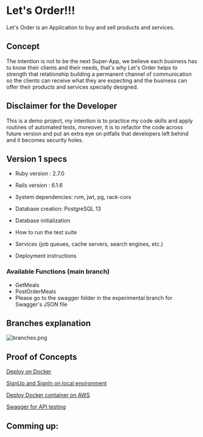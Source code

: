 # Let's Order!!! #

Let's Order is an Application to buy and sell products and services.

## Concept ##
The intention is not to be the next Super-App, we believe each business has to know their clients and their needs, that's why Let's Order helps to strength that relationship building a permanent channel of communication so the clients can receive what they are expecting and the business can offer their products and services specially designed.

## Disclaimer for the Developer ##
This is a demo project, my intention is to practice my code skills and apply routines of automated tests, moreover, it is to refactor the code across future version and put an extra eye on pitfalls that developers left behind and it becomes security holes.


## Version 1 specs ##

* Ruby version : 2.7.0

* Rails version : 6.1.6

* System dependencies: rvm, jwt, pg, rack-cors

* Database creation: PostgreSQL 13

* Database initialization

* How to run the test suite

* Services (job queues, cache servers, search engines, etc.)

* Deployment instructions

### Available Functions (main branch) ###
* GetMeals
* PostOrderMeals
* Please go to the swagger folder in the experimental branch for Swagger's JSON file

## Branches explanation ##
![branches.png](.img/branches.png?raw=true "Branches")

## Proof of Concepts ##
[Deploy on Docker](https://youtu.be/_ZU2tzDrZcI)

[SignUp and SignIn on local environment](https://youtu.be/j8ciK8UDCh0)

[Deploy Docker container on AWS](https://youtu.be/UPss5mr4Yoo)

[Swagger for API testing](https://youtu.be/v6hOcIgY7-4)
## Comming up: ##
